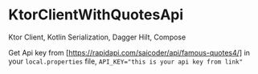 # KtorClientWithQuotesApi
Ktor Client, Kotlin Serialization, Dagger Hilt, Compose


Get Api key from [https://rapidapi.com/saicoder/api/famous-quotes4/]
in your `local.properties` file, `API_KEY="this is your api key from link"`
